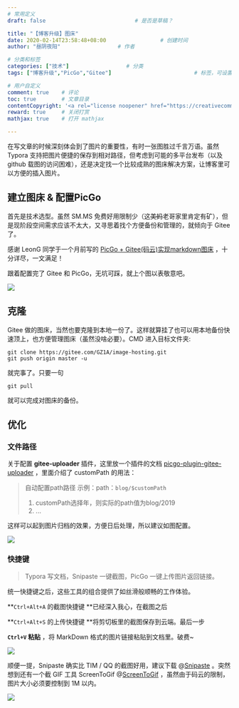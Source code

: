 ```yaml
---
# 常用定义
draft: false	                		# 是否是草稿？

title: "【博客升级】图床"
date: 2020-02-14T23:58:48+08:00					# 创建时间
author: "昼阴夜阳"             		# 作者

# 分类和标签
categories: ["技术"]		            # 分类
tags: ["博客升级","PicGo","Gitee"]  						# 标签，可设置多个，用逗号隔开。Hugo会自动生成标签的子URL

# 用户自定义
comment: true	 # 评论
toc: true		 # 文章目录
contentCopyright: '<a rel="license noopener" href="https://creativecommons.org/licenses/by-nc-nd/4.0/" target="_blank">CC BY-NC-ND 4.0</a>'	#自定义文章的版权规则
reward: true     # 关闭打赏
mathjax: true    # 打开 mathjax

---
```


在写文章的时候深刻体会到了图片的重要性，有时一张图胜过千言万语。虽然 Typora 支持把图片便捷的保存到相对路径，但考虑到可能的多平台发布（以及 github 载图的访问困难），还是决定找一个比较成熟的图床解决方案，让博客里可以方便的插入图片。

## 建立图床 & 配置PicGo

首先是技术选型。虽然 SM.MS 免费好用限制少（这~~美妈~~老哥家里肯定有矿），但是现阶段空间需求应该不太大，又寻思着找个方便备份和管理的，就倾向于 Gitee 了。

感谢 LeonG 同学于一个月前写的 [PicGo + Gitee(码云)实现markdown图床](https://blog.csdn.net/disilll/article/details/103962241) ，十分详尽，一文满足！

跟着配置完了 Gitee 和 PicGo，无坑可踩，就上个图以表敬意吧。

![](https://gitee.com/GZ1A/image-hosting/raw/master/blog/2020/02/20200214063339.png)

## 克隆

Gitee 做的图床，当然也要克隆到本地一份了。这样就算挂了也可以用本地备份快速顶上，也方便管理图床（虽然没啥必要）。CMD 进入目标文件夹:

``` shell
git clone https://gitee.com/GZ1A/image-hosting.git
git push origin master -u
```

就完事了。只要一句

```shell
git pull
```

就可以完成对图床的备份。

## 优化

### 文件路径

关于配置 **gitee-uploader** 插件，这里放一个插件的文档 [picgo-plugin-gitee-uploader](https://github.com/lizhuangs/picgo-plugin-gitee-uploader#readme) ，里面介绍了 customPath 的用法：

>自动配置path路径 示例：path：`blog/$customPath`
>
>1. customPath选择年，则实际的path值为blog/2019
>2. ...

这样可以起到图片归档的效果，方便日后处理，所以建议如图配置。

![](https://gitee.com/GZ1A/image-hosting/raw/master/blog/2020/02/20200214065424.png)

### 快捷键

> Typora 写文档，Snipaste 一键截图，PicGo 一键上传图片返回链接。

统一快捷键之后，这些工具的组合提供了如丝滑般顺畅的工作体验。

**`Ctrl+Alt+A`  的截图快捷键 **已经深入我心，在截图之后

**`Ctrl+Alt+S` 的上传快捷键 **将剪切板里的截图保存到云端。最后一步

**`Ctrl+V` 粘贴** ，将 MarkDown 格式的图片链接粘贴到文档里。破费~

![](https://gitee.com/GZ1A/image-hosting/raw/master/blog/2020/02/20200214070516.png)

顺便一提，Snipaste 确实比 TIM / QQ 的截图好用，建议下载 @[Snipaste]( https://zh.snipaste.com/) 。突然想到还有一个截 GIF 工具 ScreenToGif @[ScreenToGif](https://www.screentogif.com/?l=z)  ，虽然由于码云的限制，图片大小必须要控制到 1M 以内。

![](https://gitee.com/GZ1A/image-hosting/raw/master/blog/2020/02/ETO.gif)

